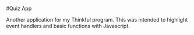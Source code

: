 #Quiz App 

Another application for my Thinkful program.
This was intended to highlight event handlers and basic functions with Javascript.
